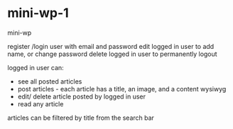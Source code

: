 # mini-wp-1
mini-wp

register /login user with email and password
edit logged in user to add name, or change password
delete logged in user to permanently logout

logged in user can:
- see all posted articles
- post articles - each article has a title, an image, and a content wysiwyg
- edit/ delete article posted by logged in user
- read any article

articles can be filtered by title from the search bar
